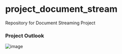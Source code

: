 # project_document_stream
Repository for Document Streaming Project

### Project Outlook
![image](https://github.com/maanvendrasingh/project_document_stream/assets/42451622/e22ae3c5-e783-4e57-aff5-24e7c15c2953)


